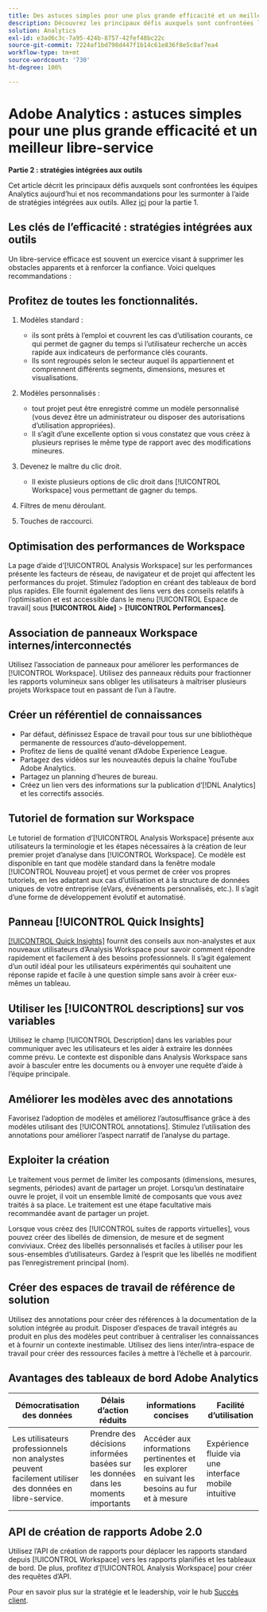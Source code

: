 ```yaml
---
title: Des astuces simples pour une plus grande efficacité et un meilleur libre-service - Partie 2
description: Découvrez les principaux défis auxquels sont confrontées les équipes Analytics aujourd’hui et nos recommandations pour les surmonter à l’aide de stratégies intégrées aux outils.
solution: Analytics
exl-id: e3ad6c3c-7a95-424b-8757-42fef48bc22c
source-git-commit: 7224af1bd798d447f1b14c61e836f8e5c8af7ea4
workflow-type: tm+mt
source-wordcount: '730'
ht-degree: 100%

---
```


# Adobe Analytics : astuces simples pour une plus grande efficacité et un meilleur libre-service

**Partie 2 : stratégies intégrées aux outils**

Cet article décrit les principaux défis auxquels sont confrontées les équipes Analytics aujourd’hui et nos recommandations pour les surmonter à l’aide de stratégies intégrées aux outils. Allez [ici](/help/strategy/analytics-simple-hacks-for-efficiency-part-one.md) pour la partie 1.

## Les clés de l’efficacité : stratégies intégrées aux outils

Un libre-service efficace est souvent un exercice visant à supprimer les obstacles apparents et à renforcer la confiance. Voici quelques recommandations :

## Profitez de toutes les fonctionnalités.

1. Modèles standard :

   * ils sont prêts à l’emploi et couvrent les cas d’utilisation courants, ce qui permet de gagner du temps si l’utilisateur recherche un accès rapide aux indicateurs de performance clés courants.
   * Ils sont regroupés selon le secteur auquel ils appartiennent et comprennent différents segments, dimensions, mesures et visualisations.

1. Modèles personnalisés :

   * tout projet peut être enregistré comme un modèle personnalisé (vous devez être un administrateur ou disposer des autorisations d’utilisation appropriées).
   * Il s’agit d’une excellente option si vous constatez que vous créez à plusieurs reprises le même type de rapport avec des modifications mineures.

1. Devenez le maître du clic droit.

   * Il existe plusieurs options de clic droit dans [!UICONTROL Workspace] vous permettant de gagner du temps.

1. Filtres de menu déroulant.

1. Touches de raccourci.

## Optimisation des performances de Workspace

La page d’aide d’[!UICONTROL Analysis Workspace] sur les performances présente les facteurs de réseau, de navigateur et de projet qui affectent les performances du projet. Stimulez l’adoption en créant des tableaux de bord plus rapides. Elle fournit également des liens vers des conseils relatifs à l’optimisation et est accessible dans le menu [!UICONTROL Espace de travail] sous **[!UICONTROL Aide]** > **[!UICONTROL Performances]**.

## Association de panneaux Workspace internes/interconnectés

Utilisez l’association de panneaux pour améliorer les performances de [!UICONTROL Workspace]. Utilisez des panneaux réduits pour fractionner les rapports volumineux sans obliger les utilisateurs à maîtriser plusieurs projets Workspace tout en passant de l’un à l’autre.

## Créer un référentiel de connaissances

* Par défaut, définissez Espace de travail pour tous sur une bibliothèque permanente de ressources d’auto-développement.
* Profitez de liens de qualité venant d’Adobe Experience League.
* Partagez des vidéos sur les nouveautés depuis la chaîne YouTube Adobe Analytics.
* Partagez un planning d’heures de bureau.
* Créez un lien vers des informations sur la publication d’[!DNL Analytics] et les correctifs associés.

## Tutoriel de formation sur Workspace

Le tutoriel de formation d’[!UICONTROL Analysis Workspace] présente aux utilisateurs la terminologie et les étapes nécessaires à la création de leur premier projet d’analyse dans [!UICONTROL Workspace]. Ce modèle est disponible en tant que modèle standard dans la fenêtre modale [!UICONTROL Nouveau projet] et vous permet de créer vos propres tutoriels, en les adaptant aux cas d’utilisation et à la structure de données uniques de votre entreprise (eVars, événements personnalisés, etc.). Il s’agit d’une forme de développement évolutif et automatisé.

## Panneau [!UICONTROL Quick Insights]

[[!UICONTROL Quick Insights]](https://experienceleague.adobe.com/docs/analytics/analyze/analysis-workspace/panels/quickinsight.html?lang=fr) fournit des conseils aux non-analystes et aux nouveaux utilisateurs d’Analysis Workspace pour savoir comment répondre rapidement et facilement à des besoins professionnels. Il s’agit également d’un outil idéal pour les utilisateurs expérimentés qui souhaitent une réponse rapide et facile à une question simple sans avoir à créer eux-mêmes un tableau.

## Utiliser les [!UICONTROL descriptions] sur vos variables

Utilisez le champ [!UICONTROL Description] dans les variables pour communiquer avec les utilisateurs et les aider à extraire les données comme prévu. Le contexte est disponible dans Analysis Workspace sans avoir à basculer entre les documents ou à envoyer une requête d’aide à l’équipe principale.

## Améliorer les modèles avec des annotations

Favorisez l’adoption de modèles et améliorez l’autosuffisance grâce à des modèles utilisant des [!UICONTROL annotations]. Stimulez l’utilisation des annotations pour améliorer l’aspect narratif de l’analyse du partage.

## Exploiter la création

Le traitement vous permet de limiter les composants (dimensions, mesures, segments, périodes) avant de partager un projet. Lorsqu’un destinataire ouvre le projet, il voit un ensemble limité de composants que vous avez traités à sa place. Le traitement est une étape facultative mais recommandée avant de partager un projet.

Lorsque vous créez des [!UICONTROL suites de rapports virtuelles], vous pouvez créer des libellés de dimension, de mesure et de segment conviviaux. Créez des libellés personnalisés et faciles à utiliser pour les sous-ensembles d’utilisateurs. Gardez à l’esprit que les libellés ne modifient pas l’enregistrement principal (nom).

## Créer des espaces de travail de référence de solution

Utilisez des annotations pour créer des références à la documentation de la solution intégrée au produit. Disposer d’espaces de travail intégrés au produit en plus des modèles peut contribuer à centraliser les connaissances et à fournir un contexte inestimable. Utilisez des liens inter/intra-espace de travail pour créer des ressources faciles à mettre à l’échelle et à parcourir.

## Avantages des tableaux de bord Adobe Analytics

| Démocratisation des données | Délais d’action réduits | informations concises | Facilité d’utilisation |
| --- | --- | --- | --- |
| Les utilisateurs professionnels non analystes peuvent facilement utiliser des données en libre-service. | Prendre des décisions informées basées sur les données dans les moments importants | Accéder aux informations pertinentes et les explorer en suivant les besoins au fur et à mesure | Expérience fluide via une interface mobile intuitive |

## API de création de rapports Adobe 2.0

Utilisez l’API de création de rapports pour déplacer les rapports standard depuis [!UICONTROL Workspace] vers les rapports planifiés et les tableaux de bord. De plus, profitez d’[!UICONTROL Analysis Workspace] pour créer des requêtes d’API.

Pour en savoir plus sur la stratégie et le leadership, voir le hub [Succès client](https://experienceleague.adobe.com/docs/customer-success/customer-success/overview.html?lang=fr).
